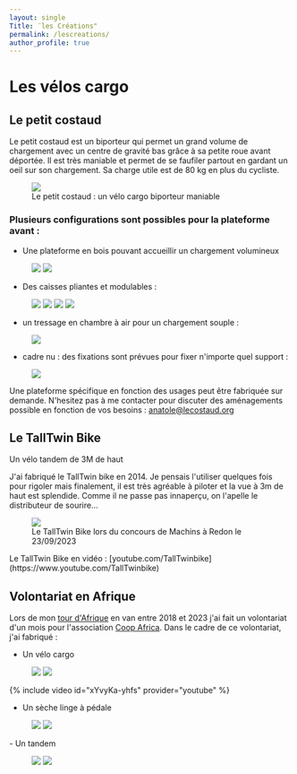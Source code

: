 ```yaml
---
layout: single
Title: ¨les Créations"
permalink: /lescreations/
author_profile: true
---
```

# Les vélos cargo
## Le petit costaud
Le petit costaud est un biporteur qui permet un grand volume de chargement avec un centre de gravité bas grâce à sa petite roue avant déportée. Il est très maniable et permet de se faufiler partout en gardant un oeil sur son chargement. Sa charge utile est de 80 kg en plus du cycliste.

<figure class="one">
    <a href="/assets/images/lescreations/02.jpg"><img src="/assets/images/lescreations/02.jpg"></a>
    <figcaption>Le petit costaud : un vélo cargo biporteur maniable</figcaption>
</figure>

### Plusieurs configurations sont possibles pour la plateforme avant :
- Une plateforme en bois pouvant accueillir un chargement volumineux
<figure class="half">
    <a href="/assets/images/lescreations/05.jpg"><img src="/assets/images/lescreations/05.jpg"></a>
    <a href="/assets/images/lescreations/04.jpg"><img src="/assets/images/lescreations/04.jpg"></a>
    <figcaption></figcaption>
</figure>

- Des caisses pliantes et modulables :
<figure class="half">
    <a href="/assets/images/lescreations/06.jpg"><img src="/assets/images/lescreations/06.jpg"></a>
    <a href="/assets/images/lescreations/07.jpg"><img src="/assets/images/lescreations/07.jpg"></a>
    <a href="/assets/images/lescreations/08.jpg"><img src="/assets/images/lescreations/08.jpg"></a>
    <a href="/assets/images/lescreations/01.jpg"><img src="/assets/images/lescreations/01.jpg"></a>
    <figcaption></figcaption>
</figure>

- un tressage en chambre à air pour un chargement souple :
<figure class="one">
    <a href="/assets/images/lescreations/10.jpg"><img src="/assets/images/lescreations/10.jpg"></a>
</figure>

- cadre nu : des fixations sont prévues pour fixer n'importe quel support :
<figure class="one">
    <a href="/assets/images/lescreations/09.jpg"><img src="/assets/images/lescreations/09.jpg"></a>
</figure>

Une plateforme spécifique en fonction des usages peut être fabriquée sur demande. N'hesitez pas à me contacter pour discuter des aménagements possible en fonction de vos besoins : [anatole@lecostaud.org](mailto:anatole@lecostaud.org)

## Le TallTwin Bike
Un vélo tandem de 3M de haut

J'ai fabriqué le TallTwin bike en 2014. Je pensais l'utiliser quelques fois pour rigoler mais finalement, il est très agréable à piloter et la vue à 3m de haut est splendide. Comme il ne passe pas innaperçu, on l'apelle le distributeur de sourire...

<figure class="one">
    <a href="/assets/images/lescreations/talltwinbike.jpg"><img src="/assets/images/lescreations/talltwinbike.jpg"></a>
    <figcaption>Le TallTwin Bike lors du concours de Machins à Redon le 23/09/2023</figcaption>
</figure>
Le TallTwin Bike en vidéo : [youtube.com/TallTwinbike](https://www.youtube.com/TallTwinbike)

## Volontariat en Afrique
Lors de mon [tour d'Afrique](https://www.youtube.com/@LesMariolesTrotters) en van entre 2018 et 2023 j'ai fait un volontariat d'un mois pour l'association [Coop Africa](https://www.coop-africa.org/en/). Dans le cadre de ce volontariat, j'ai fabriqué :
- Un vélo cargo
<figure class="half">
    <a href="/assets/images/lescreations/coopafrica/cargo-coop-africa1.jpg"><img src="/assets/images/lescreations/coopafrica/cargo-coop-africa1.jpg"></a>
    <a href="/assets/images/lescreations/coopafrica/cargo-coop-africa4.jpg"><img src="/assets/images/lescreations/coopafrica/cargo-coop-africa4.jpg"></a>
    <figcaption></figcaption>
</figure>

{% include video id="xYvyKa-yhfs" provider="youtube" %}

- Un sèche linge à pédale
<figure class="half">
    <a href="/assets/images/lescreations/coopafrica/machine-a-laver2.jpg"><img src="/assets/images/lescreations/coopafrica/machine-a-laver2.jpg"></a>
    <a href="/assets/images/lescreations/coopafrica/machine-a-laver1.jpg"><img src="/assets/images/lescreations/coopafrica/machine-a-laver1.jpg"></a>
    <figcaption></figcaption>
</figure>
- Un tandem
<figure class="half">
    <a href="/assets/images/lescreations/coopafrica/tandem4.jpg"><img src="/assets/images/lescreations/coopafrica/tandem4.jpg"></a>
    <a href="/assets/images/lescreations/coopafrica/tandem2.jpg"><img src="/assets/images/lescreations/coopafrica/tandem2.jpg"></a>
    <figcaption></figcaption>
</figure>